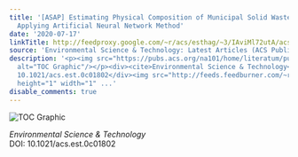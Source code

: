 ```yaml
---
title: '[ASAP] Estimating Physical Composition of Municipal Solid Waste in China by
  Applying Artificial Neural Network Method'
date: '2020-07-17'
linkTitle: http://feedproxy.google.com/~r/acs/esthag/~3/IAviMl72utA/acs.est.0c01802
source: 'Environmental Science & Technology: Latest Articles (ACS Publications)'
description: '<p><img src="https://pubs.acs.org/na101/home/literatum/publisher/achs/journals/content/esthag/0/esthag.ahead-of-print/acs.est.0c01802/20200717/images/medium/es0c01802_0005.gif"
  alt="TOC Graphic"/></p><div><cite>Environmental Science & Technology</cite></div><div>DOI:
  10.1021/acs.est.0c01802</div><img src="http://feeds.feedburner.com/~r/acs/esthag/~4/IAviMl72utA"
  height="1" width="1" ...'
disable_comments: true
---
```

<p><img src="https://pubs.acs.org/na101/home/literatum/publisher/achs/journals/content/esthag/0/esthag.ahead-of-print/acs.est.0c01802/20200717/images/medium/es0c01802_0005.gif" alt="TOC Graphic"/></p><div><cite>Environmental Science & Technology</cite></div><div>DOI: 10.1021/acs.est.0c01802</div><img src="http://feeds.feedburner.com/~r/acs/esthag/~4/IAviMl72utA" height="1" width="1" ...